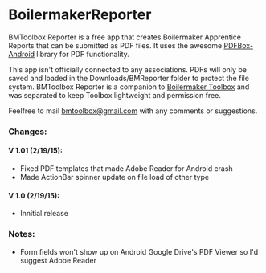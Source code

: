 # BoilermakerReporter

BMToolbox Reporter is a free app that creates Boilermaker Apprentice Reports that can be submitted as
PDF files.  It uses the awesome [PDFBox-Android](https://github.com/Birdbrain2/PdfBox-Android) library for PDF functionality.

This app isn't officially connected to any associations.  PDFs will only be saved and loaded in
the Downloads/BMReporter folder to protect the file system.  BMToolbox Reporter is a companion
to [Boilermaker Toolbox](https://play.google.com/store/apps/details?id=com.atasoft.flangeassist) 
and was separated to keep Toolbox lightweight and permission free.

Feelfree to mail bmtoolbox@gmail.com with any comments or suggestions.

### Changes:
#### V 1.01 (2/19/15):
- Fixed PDF templates that made Adobe Reader for Android crash
- Made ActionBar spinner update on file load of other type

#### V 1.0 (2/19/15):
- Innitial release

### Notes:
- Form fields won't show up on Android Google Drive's PDF Viewer so I'd suggest Adobe Reader
